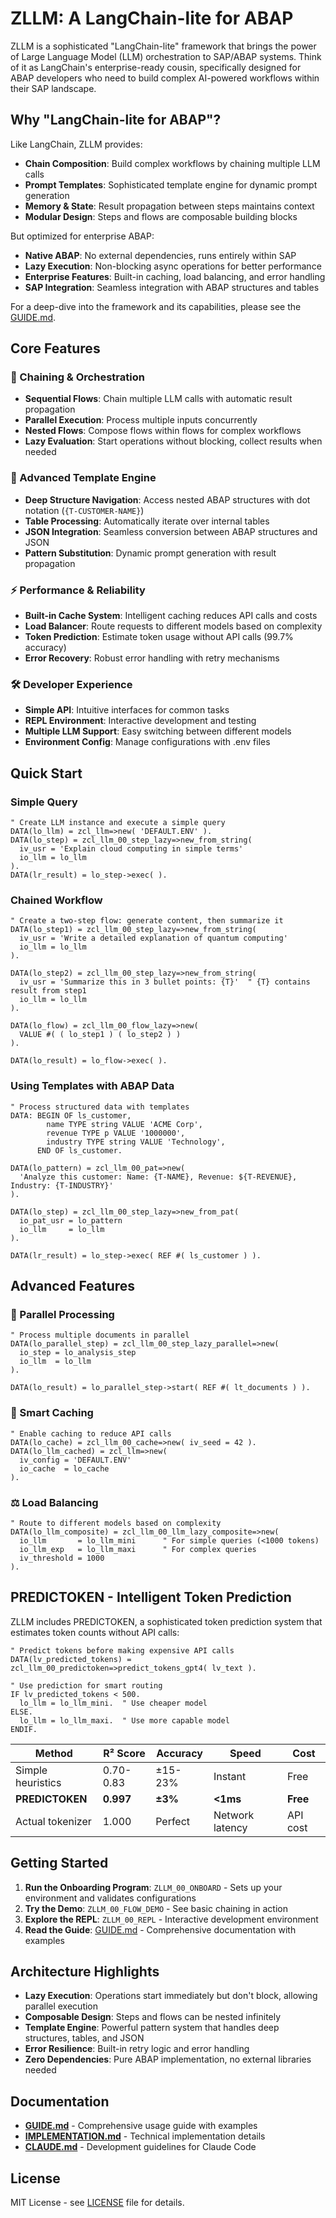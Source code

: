 # ZLLM: A LangChain-lite for ABAP

ZLLM is a sophisticated "LangChain-lite" framework that brings the power of Large Language Model (LLM) orchestration to SAP/ABAP systems. Think of it as LangChain's enterprise-ready cousin, specifically designed for ABAP developers who need to build complex AI-powered workflows within their SAP landscape.

## Why "LangChain-lite for ABAP"?

Like LangChain, ZLLM provides:
- **Chain Composition**: Build complex workflows by chaining multiple LLM calls
- **Prompt Templates**: Sophisticated template engine for dynamic prompt generation
- **Memory & State**: Result propagation between steps maintains context
- **Modular Design**: Steps and flows are composable building blocks

But optimized for enterprise ABAP:
- **Native ABAP**: No external dependencies, runs entirely within SAP
- **Lazy Execution**: Non-blocking async operations for better performance
- **Enterprise Features**: Built-in caching, load balancing, and error handling
- **SAP Integration**: Seamless integration with ABAP structures and tables

For a deep-dive into the framework and its capabilities, please see the [GUIDE.md](GUIDE.md).

## Core Features

### 🔗 Chaining & Orchestration
- **Sequential Flows**: Chain multiple LLM calls with automatic result propagation
- **Parallel Execution**: Process multiple inputs concurrently
- **Nested Flows**: Compose flows within flows for complex workflows
- **Lazy Evaluation**: Start operations without blocking, collect results when needed

### 🎯 Advanced Template Engine
- **Deep Structure Navigation**: Access nested ABAP structures with dot notation (`{T-CUSTOMER-NAME}`)
- **Table Processing**: Automatically iterate over internal tables
- **JSON Integration**: Seamless conversion between ABAP structures and JSON
- **Pattern Substitution**: Dynamic prompt generation with result propagation

### ⚡ Performance & Reliability
- **Built-in Cache System**: Intelligent caching reduces API calls and costs
- **Load Balancer**: Route requests to different models based on complexity
- **Token Prediction**: Estimate token usage without API calls (99.7% accuracy)
- **Error Recovery**: Robust error handling with retry mechanisms

### 🛠️ Developer Experience
- **Simple API**: Intuitive interfaces for common tasks
- **REPL Environment**: Interactive development and testing
- **Multiple LLM Support**: Easy switching between different models
- **Environment Config**: Manage configurations with .env files

## Quick Start

### Simple Query
```abap
" Create LLM instance and execute a simple query
DATA(lo_llm) = zcl_llm=>new( 'DEFAULT.ENV' ).
DATA(lo_step) = zcl_llm_00_step_lazy=>new_from_string(
  iv_usr = 'Explain cloud computing in simple terms'
  io_llm = lo_llm
).
DATA(lr_result) = lo_step->exec( ).
```

### Chained Workflow
```abap
" Create a two-step flow: generate content, then summarize it
DATA(lo_step1) = zcl_llm_00_step_lazy=>new_from_string(
  iv_usr = 'Write a detailed explanation of quantum computing'
  io_llm = lo_llm
).

DATA(lo_step2) = zcl_llm_00_step_lazy=>new_from_string(
  iv_usr = 'Summarize this in 3 bullet points: {T}'  " {T} contains result from step1
  io_llm = lo_llm
).

DATA(lo_flow) = zcl_llm_00_flow_lazy=>new(
  VALUE #( ( lo_step1 ) ( lo_step2 ) )
).

DATA(lo_result) = lo_flow->exec( ).
```

### Using Templates with ABAP Data
```abap
" Process structured data with templates
DATA: BEGIN OF ls_customer,
        name TYPE string VALUE 'ACME Corp',
        revenue TYPE p VALUE '1000000',
        industry TYPE string VALUE 'Technology',
      END OF ls_customer.

DATA(lo_pattern) = zcl_llm_00_pat=>new( 
  'Analyze this customer: Name: {T-NAME}, Revenue: ${T-REVENUE}, Industry: {T-INDUSTRY}'
).

DATA(lo_step) = zcl_llm_00_step_lazy=>new_from_pat(
  io_pat_usr = lo_pattern
  io_llm     = lo_llm
).

DATA(lr_result) = lo_step->exec( REF #( ls_customer ) ).
```

## Advanced Features

### 🚀 Parallel Processing
```abap
" Process multiple documents in parallel
DATA(lo_parallel_step) = zcl_llm_00_step_lazy_parallel=>new(
  io_step = lo_analysis_step
  io_llm  = lo_llm
).

DATA(lo_result) = lo_parallel_step->start( REF #( lt_documents ) ).
```

### 💾 Smart Caching
```abap
" Enable caching to reduce API calls
DATA(lo_cache) = zcl_llm_00_cache=>new( iv_seed = 42 ).
DATA(lo_llm_cached) = zcl_llm=>new( 
  iv_config = 'DEFAULT.ENV'
  io_cache  = lo_cache
).
```

### ⚖️ Load Balancing
```abap
" Route to different models based on complexity
DATA(lo_llm_composite) = zcl_llm_00_llm_lazy_composite=>new(
  io_llm       = lo_llm_mini      " For simple queries (<1000 tokens)
  io_llm_exp   = lo_llm_maxi      " For complex queries
  iv_threshold = 1000
).
```

## PREDICTOKEN - Intelligent Token Prediction

ZLLM includes PREDICTOKEN, a sophisticated token prediction system that estimates token counts without API calls:

```abap
" Predict tokens before making expensive API calls
DATA(lv_predicted_tokens) = zcl_llm_00_predictoken=>predict_tokens_gpt4( lv_text ).

" Use prediction for smart routing
IF lv_predicted_tokens < 500.
  lo_llm = lo_llm_mini.  " Use cheaper model
ELSE.
  lo_llm = lo_llm_maxi.  " Use more capable model
ENDIF.
```

| Method | R² Score | Accuracy | Speed | Cost |
|--------|----------|----------|-------|------|
| Simple heuristics | 0.70-0.83 | ±15-23% | Instant | Free |
| **PREDICTOKEN** | **0.997** | **±3%** | **<1ms** | **Free** |
| Actual tokenizer | 1.000 | Perfect | Network latency | API cost |

## Getting Started

1. **Run the Onboarding Program**: `ZLLM_00_ONBOARD` - Sets up your environment and validates configurations
2. **Try the Demo**: `ZLLM_00_FLOW_DEMO` - See basic chaining in action
3. **Explore the REPL**: `ZLLM_00_REPL` - Interactive development environment
4. **Read the Guide**: [GUIDE.md](GUIDE.md) - Comprehensive documentation with examples

## Architecture Highlights

- **Lazy Execution**: Operations start immediately but don't block, allowing parallel execution
- **Composable Design**: Steps and flows can be nested infinitely
- **Template Engine**: Powerful pattern system that handles deep structures, tables, and JSON
- **Error Resilience**: Built-in retry logic and error handling
- **Zero Dependencies**: Pure ABAP implementation, no external libraries needed

## Documentation

- **[GUIDE.md](GUIDE.md)** - Comprehensive usage guide with examples
- **[IMPLEMENTATION.md](IMPLEMENTATION.md)** - Technical implementation details
- **[CLAUDE.md](CLAUDE.md)** - Development guidelines for Claude Code

## License

MIT License - see [LICENSE](LICENSE) file for details.

